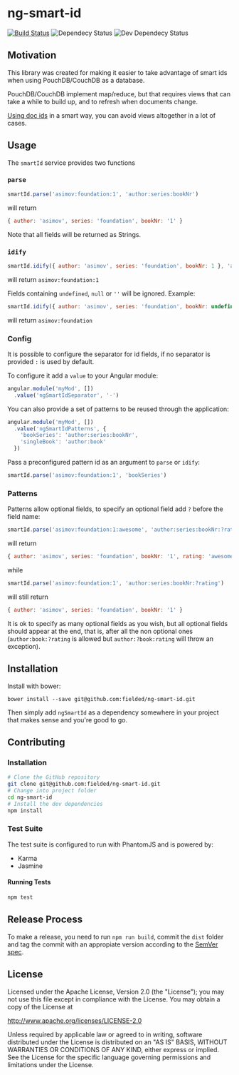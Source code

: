# ng-smart-id

[![Build Status](https://travis-ci.org/fielded/ng-smart-id.svg)](https://travis-ci.org/fielded/ng-smart-id) ![Dependecy Status](https://david-dm.org/fielded/ng-smart-id.svg) ![Dev Dependecy Status](https://david-dm.org/fielded/ng-smart-id/dev-status.svg)

## Motivation

This library was created for making it easier to take advantage of smart ids when using PouchDB/CouchDB as a database.

PouchDB/CouchDB implement map/reduce, but that requires views that can take a while to build up, and to refresh when documents change.

[Using doc ids](https://pouchdb.com/2014/05/01/secondary-indexes-have-landed-in-pouchdb.html) in a smart way, you can avoid views altogether in a lot of cases.

## Usage
The `smartId` service provides two functions

### `parse`

```js
smartId.parse('asimov:foundation:1', 'author:series:bookNr')
```

will return
```js
{ author: 'asimov', series: 'foundation', bookNr: '1' }
```

Note that all fields will be returned as Strings.

### `idify`

```js
smartId.idify({ author: 'asimov', series: 'foundation', bookNr: 1 }, 'author:series:bookNr')
```

will return `asimov:foundation:1`

Fields containing `undefined`, `null` or `''` will be ignored. Example:

```js
smartId.idify({ author: 'asimov', series: 'foundation', bookNr: undefined }, 'author:series:?bookNr')
```

will return `asimov:foundation`

### Config

It is possible to configure the separator for id fields, if no separator is provided `:` is used by default.

To configure it add a `value` to your Angular module:

```js
angular.module('myMod', [])
  .value('ngSmartIdSeparator', '-')
```

You can also provide a set of patterns to be reused through the application:

```js
angular.module('myMod', [])
  .value('ngSmartIdPatterns', {
    'bookSeries': 'author:series:bookNr',
    'singleBook': 'author:book'
  })
```

Pass a preconfigured pattern id as an argument to `parse` or `idify`:

```js
smartId.parse('asimov:foundation:1', 'bookSeries')
```

### Patterns

Patterns allow optional fields, to specify an optional field add `?` before the field name:

```js
smartId.parse('asimov:foundation:1:awesome', 'author:series:bookNr:?rating')
```

will return
```js
{ author: 'asimov', series: 'foundation', bookNr: '1', rating: 'awesome' }
```

while
```js
smartId.parse('asimov:foundation:1', 'author:series:bookNr:?rating')
```

will still return
```js
{ author: 'asimov', series: 'foundation', bookNr: '1' }
```

It is ok to specify as many optional fields as you wish, but all optional fields should appear at the end, that is, after all the non optional ones (`author:book:?rating` is allowed but `author:?book:rating` will throw an exception).

## Installation

Install with bower:

    bower install --save git@github.com:fielded/ng-smart-id.git

Then simply add `ngSmartId` as a dependency somewhere in your project that makes sense and you're good to go.

## Contributing

### Installation

```bash
# Clone the GitHub repository
git clone git@github.com:fielded/ng-smart-id.git
# Change into project folder
cd ng-smart-id
# Install the dev dependencies
npm install
```

### Test Suite

The test suite is configured to run with PhantomJS and is powered by:

- Karma
- Jasmine

#### Running Tests

```bash
npm test
```

## Release Process

To make a release, you need to run `npm run build`, commit the `dist` folder and tag the commit with an appropiate version according to the [SemVer spec](http://semver.org/).

## License

Licensed under the Apache License, Version 2.0 (the "License"); you may not use this file except in compliance with the License.  You may obtain a copy of the License at

http://www.apache.org/licenses/LICENSE-2.0

Unless required by applicable law or agreed to in writing, software distributed under the License is distributed on an "AS IS" BASIS, WITHOUT WARRANTIES OR CONDITIONS OF ANY KIND, either express or implied.  See the License for the specific language governing permissions and limitations under the License.
